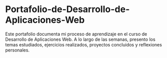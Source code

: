 # Portafolio-de-Desarrollo-de-Aplicaciones-Web
Este portafolio documenta mi proceso de aprendizaje en el curso de Desarrollo de Aplicaciones Web. A lo largo de las semanas, presento los temas estudiados, ejercicios realizados, proyectos concluidos y reflexiones personales.

